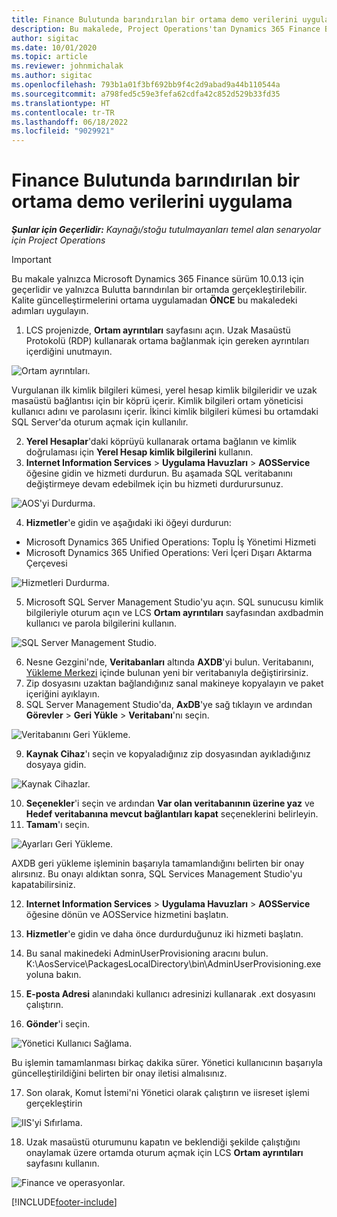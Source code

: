 ```yaml
---
title: Finance Bulutunda barındırılan bir ortama demo verilerini uygulama
description: Bu makalede, Project Operations'tan Dynamics 365 Finance Bulutunda barındırılan bir ortama demo verilerinin nasıl uygulanacağı açıklanmaktadır.
author: sigitac
ms.date: 10/01/2020
ms.topic: article
ms.reviewer: johnmichalak
ms.author: sigitac
ms.openlocfilehash: 793b1a01f3bf692bb9f4c2d9abad9a44b110544a
ms.sourcegitcommit: a798fed5c59e3fefa62cdfa42c852d529b33fd35
ms.translationtype: HT
ms.contentlocale: tr-TR
ms.lasthandoff: 06/18/2022
ms.locfileid: "9029921"
---
```

# <a name="apply-demo-data-to-a-finance-cloud-hosted-environment"></a>Finance Bulutunda barındırılan bir ortama demo verilerini uygulama

_**Şunlar için Geçerlidir:** Kaynağı/stoğu tutulmayanları temel alan senaryolar için Project Operations_

> [!IMPORTANT]
> Bu makale yalnızca Microsoft Dynamics 365 Finance sürüm 10.0.13 için geçerlidir ve yalnızca Bulutta barındırılan bir ortamda gerçekleştirilebilir. Kalite güncelleştirmelerini ortama uygulamadan **ÖNCE** bu makaledeki adımları uygulayın.

1. LCS projenizde, **Ortam ayrıntıları** sayfasını açın. Uzak Masaüstü Protokolü (RDP) kullanarak ortama bağlanmak için gereken ayrıntıları içerdiğini unutmayın.

![Ortam ayrıntıları.](./media/1EnvironmentDetails.png)

Vurgulanan ilk kimlik bilgileri kümesi, yerel hesap kimlik bilgileridir ve uzak masaüstü bağlantısı için bir köprü içerir. Kimlik bilgileri ortam yöneticisi kullanıcı adını ve parolasını içerir. İkinci kimlik bilgileri kümesi bu ortamdaki SQL Server'da oturum açmak için kullanılır.

2. **Yerel Hesaplar**'daki köprüyü kullanarak ortama bağlanın ve kimlik doğrulaması için **Yerel Hesap kimlik bilgilerini** kullanın.
3. **Internet Information Services** > **Uygulama Havuzları** > **AOSService** öğesine gidin ve hizmeti durdurun. Bu aşamada SQL veritabanını değiştirmeye devam edebilmek için bu hizmeti durdurursunuz.

![AOS'yi Durdurma.](./media/2StopAOS.png)

4. **Hizmetler**'e gidin ve aşağıdaki iki öğeyi durdurun:

- Microsoft Dynamics 365 Unified Operations: Toplu İş Yönetimi Hizmeti
- Microsoft Dynamics 365 Unified Operations: Veri İçeri Dışarı Aktarma Çerçevesi

![Hizmetleri Durdurma.](./media/3StopServices.png)

5. Microsoft SQL Server Management Studio'yu açın. SQL sunucusu kimlik bilgileriyle oturum açın ve LCS **Ortam ayrıntıları** sayfasından axdbadmin kullanıcı ve parola bilgilerini kullanın.

![SQL Server Management Studio.](./media/4SSMS.png)

6. Nesne Gezgini'nde, **Veritabanları** altında **AXDB**'yi bulun. Veritabanını, [Yükleme Merkezi](https://download.microsoft.com/download/1/a/3/1a314bd2-b082-4a87-abdc-1ba26c92b63d/ProjOpsDemoDataFOGARelease.zip) içinde bulunan yeni bir veritabanıyla değiştirirsiniz. 
7. Zip dosyasını uzaktan bağlandığınız sanal makineye kopyalayın ve paket içeriğini ayıklayın.
8. SQL Server Management Studio'da, **AxDB**'ye sağ tıklayın ve ardından **Görevler** > **Geri Yükle** > **Veritabanı**'nı seçin.

![Veritabanını Geri Yükleme.](./media/5RestoreDatabase.png)

9. **Kaynak Cihaz**'ı seçin ve kopyaladığınız zip dosyasından ayıkladığınız dosyaya gidin.

![Kaynak Cihazlar.](./media/6SourceDevice.png)

10. **Seçenekler**'i seçin ve ardından **Var olan veritabanının üzerine yaz** ve **Hedef veritabanına mevcut bağlantıları kapat** seçeneklerini belirleyin. 
11. **Tamam**'ı seçin.

![Ayarları Geri Yükleme.](./media/7RestoreSetting.png)

AXDB geri yükleme işleminin başarıyla tamamlandığını belirten bir onay alırsınız. Bu onayı aldıktan sonra, SQL Services Management Studio'yu kapatabilirsiniz.

12. **Internet Information Services** > **Uygulama Havuzları** > **AOSService** öğesine dönün ve AOSService hizmetini başlatın.
13. **Hizmetler**'e gidin ve daha önce durdurduğunuz iki hizmeti başlatın.

14. Bu sanal makinedeki AdminUserProvisioning aracını bulun. K:\AosService\PackagesLocalDirectory\bin\AdminUserProvisioning.exe yoluna bakın.
15. **E-posta Adresi** alanındaki kullanıcı adresinizi kullanarak .ext dosyasını çalıştırın. 
16. **Gönder**'i seçin.

![Yönetici Kullanıcı Sağlama.](./media/8AdminUserProvisioning.png)

Bu işlemin tamamlanması birkaç dakika sürer. Yönetici kullanıcının başarıyla güncelleştirildiğini belirten bir onay iletisi almalısınız.

17. Son olarak, Komut İstemi'ni Yönetici olarak çalıştırın ve iisreset işlemi gerçekleştirin

![IIS'yi Sıfırlama.](./media/9IISReset.png)

18. Uzak masaüstü oturumunu kapatın ve beklendiği şekilde çalıştığını onaylamak üzere ortamda oturum açmak için LCS **Ortam ayrıntıları** sayfasını kullanın.

![Finance ve operasyonlar.](./media/10FinanceAndOperations.png)


[!INCLUDE[footer-include](../includes/footer-banner.md)]